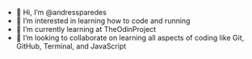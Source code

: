 - 👋 Hi, I’m @andressparedes
- 👀 I’m interested in learning how to code and running
- 🌱 I’m currently learning at TheOdinProject
- 💞️ I’m looking to collaborate on learning all aspects of coding like Git, GitHub, Terminal, and JavaScript

<!---
andressparedes/andressparedes is a ✨ special ✨ repository because its `README.md` (this file) appears on your GitHub profile.
You can click the Preview link to take a look at your changes.
--->
